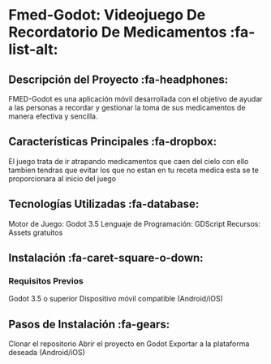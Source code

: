 # Fmed-Godot: Videojuego De Recordatorio De Medicamentos :fa-list-alt:
## Descripción del Proyecto  :fa-headphones:
FMED-Godot es una aplicación móvil desarrollada con el objetivo de ayudar a las personas a recordar y gestionar la toma de sus medicamentos de manera efectiva y sencilla.

## Características Principales :fa-dropbox:
El juego trata de ir atrapando medicamentos que caen del cielo con ello tambien tendras que evitar los que no estan en tu receta medica esta se te proporcionara al inicio del juego 

## Tecnologías Utilizadas :fa-database:
Motor de Juego: Godot 3.5
Lenguaje de Programación: GDScript
Recursos: Assets gratuitos

## Instalación :fa-caret-square-o-down:
### Requisitos Previos
Godot 3.5 o superior
Dispositivo móvil compatible (Android/iOS)

## Pasos de Instalación :fa-gears:

Clonar el repositorio
Abrir el proyecto en Godot
Exportar a la plataforma deseada (Android/iOS)
